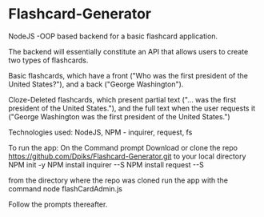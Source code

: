 # Flashcard-Generator
NodeJS -OOP based backend for a basic flashcard application.

The backend will essentially constitute an API that allows users to create two types of flashcards.

Basic flashcards, which have a front ("Who was the first president of the United States?"), and a back ("George Washington").

Cloze-Deleted flashcards, which present partial text ("... was the first president of the United States."), and the full text when the user requests it ("George Washington was the first president of the United States.")

Technologies used: NodeJS, NPM - inquirer, request, fs

To run the app:
On the Command prompt
Download or clone the repo https://github.com/Dpiks/Flashcard-Generator.git to your local directory
NPM init -y
NPM install inquirer --S
NPM install request --S

from the directory where the repo was cloned run the app with the command 
node flashCardAdmin.js

Follow the prompts thereafter. 

